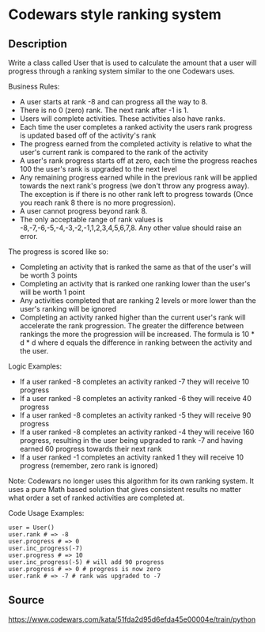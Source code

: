 # Codewars style ranking system

## Description 

Write a class called User that is used to calculate the amount that a user will progress through a ranking system similar to the one Codewars uses.

Business Rules:

-  A user starts at rank -8 and can progress all the way to 8.
-  There is no 0 (zero) rank. The next rank after -1 is 1.
-  Users will complete activities. These activities also have ranks.
-  Each time the user completes a ranked activity the users rank progress is updated based off of the activity's rank
-  The progress earned from the completed activity is relative to what the user's current rank is compared to the rank of the activity
-  A user's rank progress starts off at zero, each time the progress reaches 100 the user's rank is upgraded to the next level
-  Any remaining progress earned while in the previous rank will be applied towards the next rank's progress (we don't throw any progress away). The exception is if there is no other rank left to progress towards (Once you reach rank 8 there is no more progression).
-  A user cannot progress beyond rank 8.
-  The only acceptable range of rank values is -8,-7,-6,-5,-4,-3,-2,-1,1,2,3,4,5,6,7,8. Any other value should raise an error.

The progress is scored like so:

-  Completing an activity that is ranked the same as that of the user's will be worth 3 points
-  Completing an activity that is ranked one ranking lower than the user's will be worth 1 point
-  Any activities completed that are ranking 2 levels or more lower than the user's ranking will be ignored
-  Completing an activity ranked higher than the current user's rank will accelerate the rank progression. The greater the difference between rankings the more the progression will be increased. The formula is 10 * d * d where d equals the difference in ranking between the activity and the user.  

Logic Examples:
-  If a user ranked -8 completes an activity ranked -7 they will receive 10 progress
-  If a user ranked -8 completes an activity ranked -6 they will receive 40 progress
-  If a user ranked -8 completes an activity ranked -5 they will receive 90 progress
-  If a user ranked -8 completes an activity ranked -4 they will receive 160 progress, resulting in the user being upgraded to rank -7 and having earned 60 progress towards their next rank
-  If a user ranked -1 completes an activity ranked 1 they will receive 10 progress (remember, zero rank is ignored)

Note: Codewars no longer uses this algorithm for its own ranking system. It uses a pure Math based solution that gives consistent results no matter what order a set of ranked activities are completed at.

Code Usage Examples:

    user = User()
    user.rank # => -8
    user.progress # => 0
    user.inc_progress(-7)
    user.progress # => 10
    user.inc_progress(-5) # will add 90 progress
    user.progress # => 0 # progress is now zero
    user.rank # => -7 # rank was upgraded to -7

## Source
https://www.codewars.com/kata/51fda2d95d6efda45e00004e/train/python
